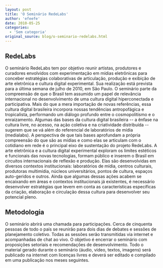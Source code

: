 ```yaml
---
layout: post
title: 'O Seminário RedeLabs'
author: 'efeefe'
date: 2010-05-25
categories:
  - 'Sem categoria'
original_source: blog/o-seminario-redelabs.html
---
```



## RedeLabs

O seminário RedeLabs tem por objetivo reunir artistas, produtores e curadores envolvidos com experimentação em mídias eletrônicas para conceber estratégias colaborativas de articulação, produção e exibição de arte eletrônica e cultura digital experimental. Sua realização está prevista para a última semana de julho de 2010, em São Paulo. O seminário parte da compreensão de que o Brasil tem assumido um papel de relevância internacional no desenvolvimento de uma cultura digital hiperconectada e participativa. Mais do que a mera importação de novas referências, essa cultura digital brasileira incorpora nossas tendências antropofágica e tropicalista, performando um diálogo profundo entre o cosmopolitismo e o enraizamento. Algumas das bases da cultura digital brasileira -- a ênfase na cultura livre, no acesso, na ação coletiva e na criatividade distribuída -- sugerem que se vá além do referencial de laboratórios de mídia (medialabs). A perspectiva de que tais bases aprofundam a própria compreensão do que são as mídias e como elas se articulam com o cotidiano em rede é o principal eixo de sustentação do projeto RedeLabs. A arte eletrônica e a cultura digital experimental exploram os limites estéticos e funcionais das novas tecnologias, formam público e inserem o Brasil em circuitos internacionais de reflexão e produção. Elas são desenvolvidas em diversos contextos institucionais: laboratórios de mídia, centros culturais, produtoras multimídia, núcleos universitários, pontos de cultura, espaços auto-geridos e outros. Ainda que algumas dessas ações acabem se encaixando em áreas e contextos institucionais já existentes, é necessário desenvolver estratégias que levem em conta as características específicas da criação, elaboração e circulação dessa cultura para desenvolver seu potencial pleno.

## Metodologia

O seminário abrirá uma chamada para participações. Cerca de cinquenta pessoas de todo o país se reunirão para dois dias de debates e sessões de planejamento coletivo. Todas as sessões serão transmitidas via internet e acompanhadas de chat ao vivo. O objetivo é encerrar o seminário com proposições setoriais e recomendações de desenvolvimento. Todo o material gerado durante o seminário (áudio, vídeo, textos, imagens) será publicado na internet com licenças livres e deverá ser editado e compilado em uma publicação nos meses seguintes.
